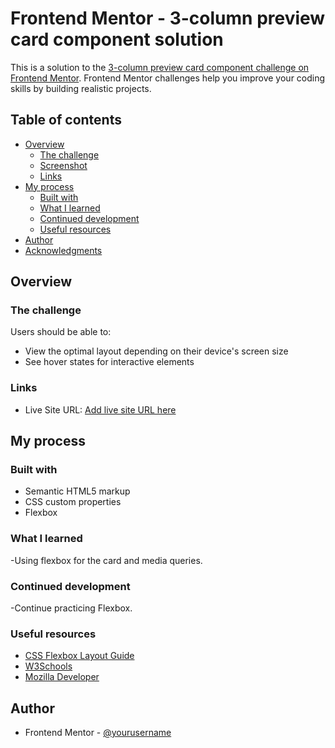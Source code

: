 # Frontend Mentor - 3-column preview card component solution

This is a solution to the [3-column preview card component challenge on Frontend Mentor](https://www.frontendmentor.io/challenges/3column-preview-card-component-pH92eAR2-). Frontend Mentor challenges help you improve your coding skills by building realistic projects. 

## Table of contents

- [Overview](#overview)
  - [The challenge](#the-challenge)
  - [Screenshot](#screenshot)
  - [Links](#links)
- [My process](#my-process)
  - [Built with](#built-with)
  - [What I learned](#what-i-learned)
  - [Continued development](#continued-development)
  - [Useful resources](#useful-resources)
- [Author](#author)
- [Acknowledgments](#acknowledgments)


## Overview

### The challenge

Users should be able to:

- View the optimal layout depending on their device's screen size
- See hover states for interactive elements

### Links

- Live Site URL: [Add live site URL here](https://your-live-site-url.com)

## My process

### Built with

- Semantic HTML5 markup
- CSS custom properties
- Flexbox

### What I learned

-Using flexbox for the card and media queries.

### Continued development

-Continue practicing Flexbox.

### Useful resources

- [CSS Flexbox Layout Guide](https://css-tricks.com/snippets/css/a-guide-to-flexbox/) 
- [W3Schools](https://www.w3schools.com/)
- [Mozilla Developer](https://developer.mozilla.org/en-US/)

## Author

- Frontend Mentor - [@yourusername](https://www.frontendmentor.io/profile/brenda-magg)